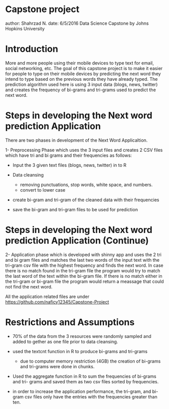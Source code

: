 Capstone project
========================================================
author: Shahrzad N.
date: 6/5/2016
Data Science Capstone
by Johns Hopkins University


Introduction
========================================================

More and more people using their mobile devices to type text for email, social networking, etc.  The goal of this capstone project is to make it easier for people to type on their mobile devices by predicting the next word they intend to type based on the previous words they have already typed. 
The prediction algorithm used here is using 3 input data (blogs, news, twitter) and creates the frequency of bi-grams and tri-grams used to predict the next word. 


Steps in developing the Next word prediction Application
========================================================
There are two phases in development of the Next Word Applicaltion.

1- Preprocessing Phase which uses the 3 input files and creates 2 CSV files which have tri and bi grams and their frequencies as follows:

- Input the 3 given text files (blogs, news, twitter) in to R
- Data cleansing
    - removing punctuations, stop words, white space, and numbers. 
    - convert to lower case
- create bi-gram and tri-gram of the cleaned data with their frequencies

- save the bi-gram and tri-gram files to be used for prediction

Steps in developing the Next word prediction Application (Continue)
========================================================
2- Application phase which is developed with shinny app and uses the 2 tri and bi gram files and matches the last two words of the input text with the tri-gram csv file with the highest frequency and finds the next word.  In case there is no match found in the tri-gram file the program would try to match the last word of the text within the bi-gram file.  If there is no match either in the tri-gram or bi-gram file the program would return a meassage that could not find the next word.

All the application related files are under https://github.com/naficy12345/Capstone-Project

Restrictions and Assumptions
========================================================
- 70% of the data from the 3 resources were randomly sampled and added to gether as one file prior to data cleansing.

- used the textcnt function in R to produce bi-grams and tri-grams
    - due to computer memory restriction (4GB) the creation of bi-grams and     tri-grams were done in chunks.
    
- Used the aggregate function in R to sum the frequencies of bi-grams and tri- grams and saved them as two csv files sorted by frequencies.  

- in order to increase the application performance, the tri-gram, and bi-gram csv files only have the entries with the frequencies greater than ten.